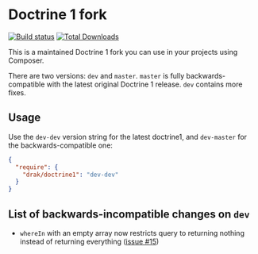 # Doctrine 1 fork

[![Build status](https://travis-ci.org/zikula/doctrine1.svg?branch=master)](https://travis-ci.org/zikula/doctrine1)
[![Total Downloads](https://img.shields.io/packagist/dt/drak/doctrine1.svg)](https://packagist.org/packages/drak/doctrine1)

This is a maintained Doctrine 1 fork you can use in your projects using Composer.

There are two versions: `dev` and `master`.
`master` is fully backwards-compatible with the latest original
Doctrine 1 release. `dev` contains more fixes.

## Usage

Use the `dev-dev` version string for the latest doctrine1,
and `dev-master` for the backwards-compatible one:

```json
{
  "require": {
    "drak/doctrine1": "dev-dev"
  }
}
```

## List of backwards-incompatible changes on `dev`

* `whereIn` with an empty array now restricts query to returning nothing instead of returning
everything ([issue #15](https://github.com/drak/doctrine1/pull/15))

